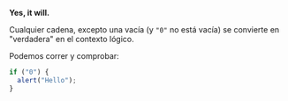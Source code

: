 **Yes, it will.**

Cualquier cadena, excepto una vacía (y `"0"` no está vacía) se convierte en "verdadera" en el contexto lógico.

Podemos correr y comprobar:

```js run
if ("0") {
  alert("Hello");
}
```

